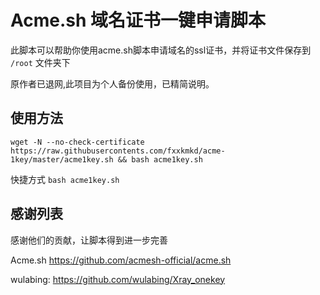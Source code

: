 # Acme.sh 域名证书一键申请脚本

此脚本可以帮助你使用acme.sh脚本申请域名的ssl证书，并将证书文件保存到 `/root` 文件夹下

原作者已退网,此项目为个人备份使用，已精简说明。

## 使用方法

```shell
wget -N --no-check-certificate https://raw.githubusercontents.com/fxxkmkd/acme-1key/master/acme1key.sh && bash acme1key.sh
```

快捷方式 `bash acme1key.sh`

## 感谢列表

感谢他们的贡献，让脚本得到进一步完善

Acme.sh https://github.com/acmesh-official/acme.sh

wulabing: https://github.com/wulabing/Xray_onekey
